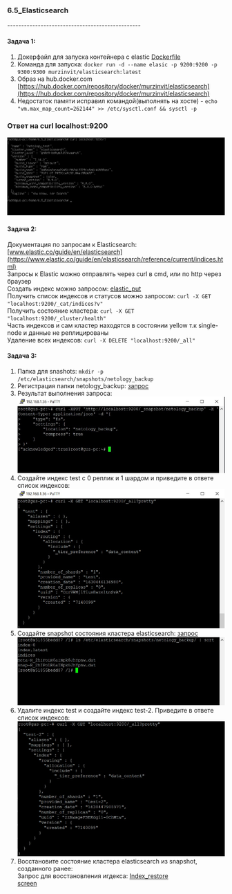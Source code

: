 ### 6.5_Elasticsearch </br>
------------------------------------------------ </br>
#### Задача 1:
1) Докерфайл для запуска контейнера с elastic [Dockerfile](https://github.com/murzinvit/6.5_Elasticsearch/blob/b410ec0390e8e348526bbc4508b1f5363346152b/Dockerfile) </br>
2) Команда для запуска: `docker run -d --name elasic -p 9200:9200 -p 9300:9300 murzinvit/elasticsearch:latest` </br>
3) Образ на hub.docker.com [https://hub.docker.com/repository/docker/murzinvit/elasticsearch](https://hub.docker.com/repository/docker/murzinvit/elasticsearch) </br>
4) Недостаток памяти исправил командой(выполнять на хосте) - `echo "vm.max_map_count=262144" >> /etc/sysctl.conf && sysctl -p` </br>

### Ответ на curl localhost:9200 </br>
![screen](https://github.com/murzinvit/screen/blob/7a1e0db8094655db237f06c9a3534b3478571282/Elastic_screen_curl_9200.png)

#### Задача 2: </br>
Документация по запросам к Elasticsearch: [www.elastic.co/guide/en/elasticsearch](https://www.elastic.co/guide/en/elasticsearch/reference/current/indices.html) </br>
Запросы к Elastic можно отправлять через curl в cmd, или по http через браузер </br>
Создать индекс можно запросом: [elastic_put](https://github.com/murzinvit/6.5_Elasticsearch/blob/3f12afa445fb49343759627298eb581b4ff94725/elastic_put) </br>
Получить список индексов и статусов можно запросом: `curl -X GET "localhost:9200/_cat/indices?v"` </br>
Получить состояние кластера: `curl -X GET "localhost:9200/_cluster/health"` </br>
Часть индексов и сам кластер находятся в состоянии yellow т.к single-node и данные не реплицированы </br>
Удаление всех индексов: `curl -X DELETE "localhost:9200/_all"` </br>

#### Задача 3: </br>
1) Папка для snashots: `mkdir -p /etc/elasticsearch/snapshots/netology_backup` </br>
2) Регистрация папки netology_backup: [запрос](https://github.com/murzinvit/6.5_Elasticsearch/blob/87c5e71858c17d87d7343685b15f4833add266bc/elastic_snapshots) </br>
3) Результат выполнения запроса: </br>
![Snap_screen](https://github.com/murzinvit/screen/blob/0d3534ee0afc442367b1ed4f8ff54c2478dcde23/Elastic_snapshots_results.jpg)
4) Создайте индекс test с 0 реплик и 1 шардом и приведите в ответе список индексов: </br>
![screen](https://github.com/murzinvit/screen/blob/5c84630298e02c789366f9772e1fdd4f478119f2/Elastic_put_test.jpg)
5) Создайте snapshot состояния кластера elasticsearch: [запрос](https://github.com/murzinvit/6.5_Elasticsearch/blob/ec207d896d0a625b35da3d0e02c0bc624adcc5e3/make_snapshop)</br>
![screen](https://github.com/murzinvit/screen/blob/161c417274556aa4e180864c5b390745d62cade4/Elastic_ls_forlder_result.jpg)
6) Удалите индекс test и создайте индекс test-2. Приведите в ответе список индексов: </br>
![screen](https://github.com/murzinvit/screen/blob/9b1b28a0c889df53b8cb9a621bcc9b658e3cd6d4/Elastic_test2_result.jpg)
7) Восстановите состояние кластера elasticsearch из snapshot, созданного ранее: </br>
   Запрос для восстановления игдекса: [Index_restore](https://github.com/murzinvit/6.5_Elasticsearch/blob/35f05976ea063392f05154a86b2cdd26177c870d/Index_restore) </br>
   [screen](https://github.com/murzinvit/screen/blob/88784c117128bdbf1e026db48b7dde461a25bb9f/Elastic_restore_result.jpg)




